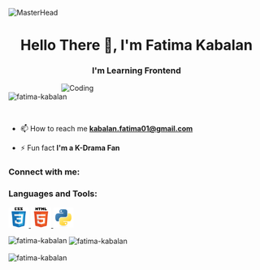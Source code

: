 ![MasterHead](https://nebigdatahub.org/wp-content/uploads/2019/11/7T9364v.gif)
<h1 align="center">Hello There 👋, I'm Fatima Kabalan</h1>
<h3 align="center">I'm Learning Frontend</h3>
<img align="right" alt="Coding" width="400" src="https://mir-s3-cdn-cf.behance.net/project_modules/disp/c9d0d626314115.563540af71bc6.gif">


<p align="left"> <img src="https://komarev.com/ghpvc/?username=fatima-kabalan&label=Profile%20views&color=0e75b6&style=flat" alt="fatima-kabalan" /> </p>

<p align="left"> <a href="https://twitter.com/" target="blank"><img src="https://img.shields.io/twitter/follow/?logo=twitter&style=for-the-badge" alt="" /></a> </p>

- 📫 How to reach me **kabalan.fatima01@gmail.com**

- ⚡ Fun fact **I'm a K-Drama Fan**

<h3 align="left">Connect with me:</h3>
<p align="left">
</p>

<h3 align="left">Languages and Tools:</h3>
<p align="left"> <a href="https://www.w3schools.com/css/" target="_blank" rel="noreferrer"> <img src="https://raw.githubusercontent.com/devicons/devicon/master/icons/css3/css3-original-wordmark.svg" alt="css3" width="40" height="40"/> </a> <a href="https://www.w3.org/html/" target="_blank" rel="noreferrer"> <img src="https://raw.githubusercontent.com/devicons/devicon/master/icons/html5/html5-original-wordmark.svg" alt="html5" width="40" height="40"/> </a> <a href="https://www.python.org" target="_blank" rel="noreferrer"> <img src="https://raw.githubusercontent.com/devicons/devicon/master/icons/python/python-original.svg" alt="python" width="40" height="40"/> </a> </p>

<p><img align="left" src="https://github-readme-stats.vercel.app/api/top-langs?username=fatima-kabalan&show_icons=true&locale=en&layout=compact" alt="fatima-kabalan" /></p>

<p>&nbsp;<img align="center" src="https://github-readme-stats.vercel.app/api?username=fatima-kabalan&show_icons=true&locale=en" alt="fatima-kabalan" /></p>

<p><img align="center" src="https://github-readme-streak-stats.herokuapp.com/?user=fatima-kabalan&" alt="fatima-kabalan" /></p>
